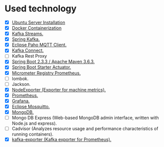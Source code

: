 # Used technology


- [X] [Ubuntu Server Installation](/assignment01/01-install-server.md#how-to-install-server)
- [X] [Docker Containerization](/assignment01/02-docker-compose-iot.md#iot-docker-compose)
- [X] [Kafka Streams.](/assignment05/01-analyze.md#analyze-and-make-aggregations)
- [X] [Spring Kafka.]()
- [X] [Eclipse Paho MQTT Client.]()
- [X] [Kafka Connect.]()
- [ ] Kafka Rest Proxy
- [X] [Spring Boot 2.3.3 / Apache Maven 3.6.3.]()
- [X] [Spring Boot Starter Actuator.]()
- [X] [Micrometer Registry Prometheus.]()
- [ ] lombok.
- [ ] Jackson.
- [X] [NodeExporter (Exporter for machine metrics).](/assignment07/01-visualization.md#วิธีการทำ-node-exporter)
- [X] [Prometheus.]()
- [X] [Grafana.](/assignment07/01-visualization.md#วิธีการทำ-iot-10-sensor-map-dashbord)
- [X] [Eclipse Mosquitto.]()
- [X] [MongoDB.]()
- [ ] Mongo DB Express (Web-based MongoDB admin interface, written with Node.js and express).
- [ ] Cadvisor (Analyzes resource usage and performance characteristics of running containers).
- [X] [kafka-exporter (Kafka exporter for Prometheus).]()
